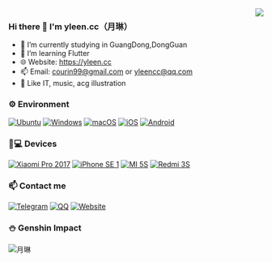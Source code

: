 <!--
**yleencc/yleencc** is a ✨ _special_ ✨ repository because its `README.md` (this file) appears on your GitHub profile.

Here are some ideas to get you started:

- 🔭 I’m currently working on ...
- 🌱 I’m currently learning Android
- 👯 I’m looking to collaborate on ...
- 🤔 I’m looking for help with ...
- 💬 Ask me about ...
- 📫 How to reach me: ...
- 😄 Pronouns: ...
- ⚡ Fun fact: ...
-->
<img align="right" src="https://github-readme-stats.vercel.app/api?username=yleencc&include_all_commits=true&show_icons=true&theme=buefy&count_private=true&hide_border=true" />

### Hi there 👋 I'm yleen.cc（月琳）
- 🔭 I’m currently studying in GuangDong,DongGuan
- 🌱 I’m learning Flutter
- 🌐 Website: https://yleen.cc
- 📫 Email: courin99@gmail.com or yleencc@qq.com
- 🥰 Like IT, music, acg illustration

### ⚙️ Environment
[![Ubuntu](https://img.shields.io/badge/Server:-Ubuntu-E95420?style=flat-square&logo=OpenSUSE&logoColor=FFFFFF&labelColor=E95420)](https://www.ubuntu.com/)
[![Windows](https://img.shields.io/badge/Env-Windows11-00BBFF?style=flat-square&logo=Windows&logoColor=FFFFFF&labelColor=00BBFF)](https://www.microsoft.com/windows10)
[![macOS](https://img.shields.io/badge/Env-macOS11-4F4F4F?style=flat-square&logo=apple&logoColor=FFFFFF&labelColor=4F4F4F)](https://www.apple.com/macos/big-sur/)
[![iOS](https://img.shields.io/badge/MobEnv-iOS-4F4F4F?style=flat-square&logo=apple&logoColor=FFFFFF&labelColor=4F4F4F)](https://www.apple.com/ios/ios14/)
[![Android](https://img.shields.io/badge/MobEnv-Android-00C000?style=flat-square&logo=android&logoColor=FFFFFF&labelColor=00C000)](https://www.android.com/android-11/)

### 📱💻 Devices
[![Xiaomi Pro 2017](https://img.shields.io/badge/Device-Xiaomi%20Pro%202017-4F4F4F?style=flat-square&logo=xiaomi&logoColor=FFFFFF&labelColor=4F4F4F)](https://www.mi.com/mibookpro/)
[![iPhone SE 1](https://img.shields.io/badge/Device-iPhone%20SE%201-4F4F4F?style=flat-square&logo=apple&logoColor=FFFFFF&labelColor=4F4F4F)](#)
[![MI 5S](https://img.shields.io/badge/Device-MI%205S-FF6A00?style=flat-square&logo=xiaomi&logoColor=FFFFFF&labelColor=FF6A00)](https://mi.com/mi5s/)
[![Redmi 3S](https://img.shields.io/badge/Device-Redmi%203S-FF6A00?style=flat-square&logo=xiaomi&logoColor=FFFFFF&labelColor=FF6A00)](http://www.mi.com/hongmi3s/specs/)

### 📫 Contact me
[![Telegram](https://img.shields.io/badge/%40yleencc-0088CC?style=flat-square&logo=telegram&logoColor=FFFFFF&labelColor=0088CC)](https://t.me/yleencc)
[![QQ](https://img.shields.io/badge/QQ%401281540128-0088CC?style=flat-square&labelColor=0088CC)](https://qm.qq.com/cgi-bin/qm/qr?k=Fbr0XS3FxyKsOY5LWlAU1RwKhS-8kEil&noverify=0)
[![Website](https://img.shields.io/badge/Website-月琳cc小宅-FFA8BE?style=flat-square&logo=google-chrome&logoColor=FFFFFF&labelColor=FFA8BE)](https://yleen.cc)

### ⛄ Genshin Impact
![月琳](https://genshin-card.getloli.com/4-7/16605497.png)
